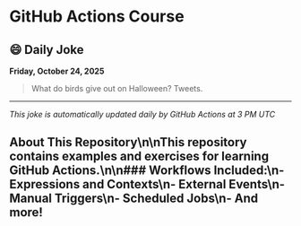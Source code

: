 # GitHub Actions Course

## 😄 Daily Joke

**Friday, October 24, 2025**

> What do birds give out on Halloween? Tweets.

---

*This joke is automatically updated daily by GitHub Actions at 3 PM UTC*

## About This Repository\n\nThis repository contains examples and exercises for learning GitHub Actions.\n\n### Workflows Included:\n- Expressions and Contexts\n- External Events\n- Manual Triggers\n- Scheduled Jobs\n- And more!
